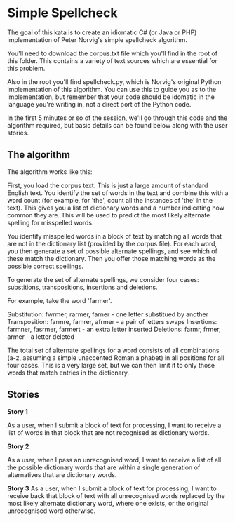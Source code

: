 Simple Spellcheck
=================

The goal of this kata is to create an idiomatic C# (or Java or PHP) implementation of Peter Norvig's simple spellcheck algorithm. 

You'll need to download the corpus.txt file which you'll find in the root of this folder. This contains a variety of text sources which are essential for this problem.

Also in the root you'll find spellcheck.py, which is Norvig's original Python implementation of this algorithm. You can use this to guide you as to the implementation, but remember that your code should be idomatic in the language you're writing in, not a direct port of the Python code. 

In the first 5 minutes or so of the session, we'll go through this code and the algorithm required, but basic details can be found below along with the user stories.

The algorithm
-------------

The algorithm works like this: 

First, you load the corpus text. This is just a large amount of standard English text. You identify the set of words in the text and combine this with a word count (for example, for 'the', count all the instances of 'the' in the text). This gives you a list of dictionary words and a number indicating how common they are. This will be used to predict the most likely alternate spelling for misspelled words.

You identify misspelled words in a block of text by matching all words that are not in the dictionary list (provided by the corpus file). For each word, you then generate a set of possible alternate spellings, and see which of these match the dictionary. Then you offer those matching words as the possible correct spellings.

To generate the set of alternate spellings, we consider four cases: substitions, transpositions, insertions and deletions. 

For example, take the word 'farmer'. 

Substitution: fwrmer, rarmer, farner - one letter substitued by another
Transposition: farmre, famrer, afrmer - a pair of letters swaps
Insertions: farmner, fasrmer, farmert - an extra letter inserted
Deletions: farmr, frmer, armer - a letter deleted

The total set of alternate spellings for a word consists of all combinations (a-z, assuming a simple unaccented Roman alphabet) in all positions for all four cases. This is a very large set, but we can then limit it to only those words that match entries in the dictionary.

Stories
-------

**Story 1**

As a user, when I submit a block of text for processing, I want to receive a list of words in that block that are not recognised as dictionary words.

**Story 2**

As a user, when I pass an unrecognised word, I want to receive a list of all the possible dictionary words that are within a single generation of alternatives that are dictionary words.

**Story 3**
As a user, when I submit a block of text for processing, I want to receive back that block of text with all unrecognised words replaced by the most likely alternate dictionary word, where one exists, or the original unrecognised word otherwise.
